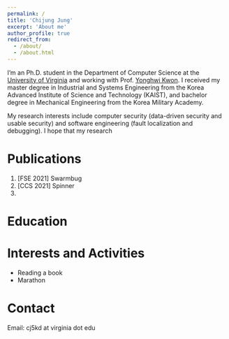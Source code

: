 ```yaml
---
permalink: /
title: 'Chijung Jung'
excerpt: 'About me'
author_profile: true
redirect_from:
  - /about/
  - /about.html
---
```


I’m an Ph.D. student in the Department of Computer Science at the [University of Virginia](XXX) and working with Prof. [Yonghwi Kwon](XXX). I received my master degree in Industrial and Systems Engineering from the Korea Advanced Institute of Science and Technology (KAIST), and bachelor degree in Mechanical Engineering from the Korea Military Academy.

My research interests include computer security (data-driven security and usable security) and software engineering (fault localization and debugging).
I hope that my research

# Publications

1. [FSE 2021] Swarmbug
1. [CCS 2021] Spinner
1.

# Education

# Interests and Activities

- Reading a book
- Marathon

# Contact

Email: cj5kd at virginia dot edu
